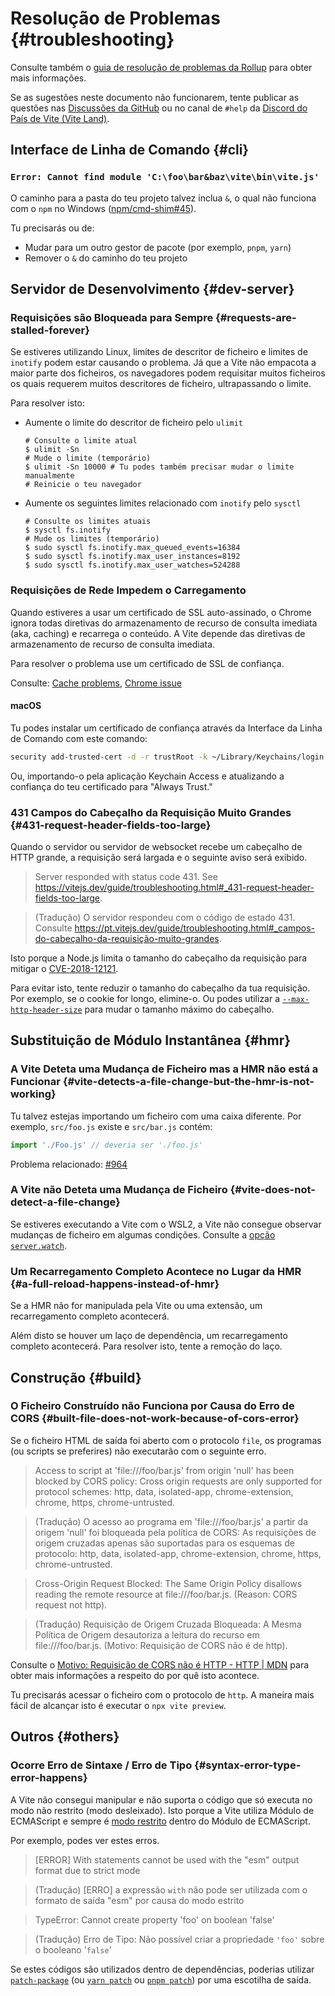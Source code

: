 # Resolução de Problemas {#troubleshooting}

Consulte também o [guia de resolução de problemas da Rollup](https://rollupjs.org/guide/en/#troubleshooting) para obter mais informações.

Se as sugestões neste documento não funcionarem, tente publicar as questões nas [Discussões da GitHub](https://github.com/vitejs/vite/discussions) ou no canal de `#help` da [Discord do País de Vite (Vite Land)](https://chat.vitejs.dev).

## Interface de Linha de Comando {#cli}

### `Error: Cannot find module 'C:\foo\bar&baz\vite\bin\vite.js'`

O caminho para a pasta do teu projeto talvez inclua `&`, o qual não funciona com o `npm` no Windows ([npm/cmd-shim#45](https://github.com/npm/cmd-shim/issues/45)).

Tu precisarás ou de:

- Mudar para um outro gestor de pacote (por exemplo, `pnpm`, `yarn`)
- Remover o `&` do caminho do teu projeto

## Servidor de Desenvolvimento {#dev-server}

### Requisições são Bloqueada para Sempre {#requests-are-stalled-forever}

Se estiveres utilizando Linux, limites de descritor de ficheiro e limites de `inotify` podem estar causando o problema. Já que a Vite não empacota  a maior parte dos ficheiros, os navegadores podem requisitar muitos ficheiros os quais requerem muitos descritores de ficheiro, ultrapassando o limite.

Para resolver isto:

- Aumente o limite do descritor de ficheiro pelo `ulimit`

  ```shell
  # Consulte o limite atual
  $ ulimit -Sn
  # Mude o limite (temporário)
  $ ulimit -Sn 10000 # Tu podes também precisar mudar o limite manualmente
  # Reinicie o teu navegador
  ```

- Aumente os seguintes limites relacionado com `inotify` pelo `sysctl`

  ```shell
  # Consulte os limites atuais
  $ sysctl fs.inotify
  # Mude os limites (temporário)
  $ sudo sysctl fs.inotify.max_queued_events=16384
  $ sudo sysctl fs.inotify.max_user_instances=8192
  $ sudo sysctl fs.inotify.max_user_watches=524288
  ```

### Requisições de Rede Impedem o Carregamento

Quando estiveres a usar um certificado de SSL auto-assinado, o Chrome ignora todas diretivas do armazenamento de recurso de consulta imediata (aka, caching) e recarrega o conteúdo. A Vite depende das diretivas de armazenamento de recurso de consulta imediata.

Para resolver o problema use um certificado de SSL de confiança.

Consulte: [Cache problems](https://helpx.adobe.com/mt/experience-manager/kb/cache-problems-on-chrome-with-SSL-certificate-errors.html), [Chrome issue](https://bugs.chromium.org/p/chromium/issues/detail?id=110649#c8)

#### macOS

Tu podes instalar um certificado de confiança através da Interface da Linha de Comando com este comando:

```sh
security add-trusted-cert -d -r trustRoot -k ~/Library/Keychains/login.keychain-db your-cert.cer
```

Ou, importando-o pela aplicação Keychain Access e atualizando a confiança do teu certificado para "Always Trust."

### 431 Campos do Cabeçalho da Requisição Muito Grandes {#431-request-header-fields-too-large}

Quando o servidor ou servidor de websocket recebe um cabeçalho de HTTP grande, a requisição será largada e o seguinte aviso será exibido.

> Server responded with status code 431. See https://vitejs.dev/guide/troubleshooting.html#_431-request-header-fields-too-large.

> (Tradução) O servidor respondeu com o código de estado 431. Consulte https://pt.vitejs.dev/guide/troubleshooting.html#_campos-do-cabeçalho-da-requisição-muito-grandes.

Isto porque a Node.js limita o tamanho do cabeçalho da requisição para mitigar o [CVE-2018-12121](https://www.cve.org/CVERecord?id=CVE-2018-12121).

Para evitar isto, tente reduzir o tamanho do cabeçalho da tua requisição. Por exemplo, se o cookie for longo, elimine-o. Ou podes utilizar a [`--max-http-header-size`](https://nodejs.org/api/cli.html#--max-http-header-sizesize) para mudar o tamanho máximo do cabeçalho.

## Substituição de Módulo Instantânea {#hmr}

### A Vite Deteta uma Mudança de Ficheiro mas a HMR não está a Funcionar {#vite-detects-a-file-change-but-the-hmr-is-not-working}

Tu talvez estejas importando um ficheiro com uma caixa diferente. Por exemplo, `src/foo.js` existe e `src/bar.js` contém:

```js
import './Foo.js' // deveria ser './foo.js'
```

Problema relacionado: [#964](https://github.com/vitejs/vite/issues/964)

### A Vite não Deteta uma Mudança de Ficheiro {#vite-does-not-detect-a-file-change}

Se estiveres executando a Vite com o WSL2, a Vite não consegue observar mudanças de ficheiro em algumas condições. Consulte a [opção `server.watch`](/config/server-options.md#server-watch).

### Um Recarregamento Completo Acontece no Lugar da HMR {#a-full-reload-happens-instead-of-hmr}

Se a HMR não for manipulada pela Vite ou uma extensão, um recarregamento completo acontecerá.

Além disto se houver um laço de dependência, um recarregamento completo acontecerá. Para resolver isto, tente a remoção do laço.

## Construção {#build}

### O Ficheiro Construído não Funciona por Causa do Erro de CORS {#built-file-does-not-work-because-of-cors-error}

Se o ficheiro HTML de saída foi aberto com o protocolo `file`, os programas (ou scripts se preferires) não executarão com o seguinte erro.

> Access to script at 'file:///foo/bar.js' from origin 'null' has been blocked by CORS policy: Cross origin requests are only supported for protocol schemes: http, data, isolated-app, chrome-extension, chrome, https, chrome-untrusted.

> (Tradução) O acesso ao programa em 'file:///foo/bar.js' a partir da origem 'null' foi bloqueada pela política de CORS: As requisições de origem cruzadas apenas são suportadas para os esquemas de protocolo: http, data, isolated-app, chrome-extension, chrome, https, chrome-untrusted.

> Cross-Origin Request Blocked: The Same Origin Policy disallows reading the remote resource at file:///foo/bar.js. (Reason: CORS request not http).

> (Tradução) Requisição de Origem Cruzada Bloqueada: A Mesma Política de Origem desautoriza a leitura do recurso em file:///foo/bar.js. (Motivo: Requisição de CORS não é de http).

Consulte o [Motivo: Requisição de CORS não é HTTP - HTTP | MDN](https://developer.mozilla.org/en-US/docs/Web/HTTP/CORS/Errors/CORSRequestNotHttp) para obter mais informações a respeito do por quê isto acontece.

Tu precisarás acessar o ficheiro com o protocolo de `http`. A maneira mais fácil de alcançar isto é executar o `npx vite preview`.

## Outros {#others}

### Ocorre Erro de Sintaxe / Erro de Tipo {#syntax-error-type-error-happens}

A Vite não consegui manipular e não suporta o código que só executa no modo não restrito (modo desleixado). Isto porque a Vite utiliza Módulo de ECMAScript e sempre é [modo restrito](https://developer.mozilla.org/en-US/docs/Web/JavaScript/Reference/Strict_mode) dentro do Módulo de ECMAScript.

Por exemplo, podes ver estes erros.

> [ERROR] With statements cannot be used with the "esm" output format due to strict mode

> (Tradução) [ERRO] a expressão `with` não pode ser utilizada com o formato de saída "esm" por causa do modo estrito

> TypeError: Cannot create property 'foo' on boolean 'false'

> (Tradução) Erro de Tipo: Não possível criar a propriedade `'foo'` sobre o booleano '`false`'

Se estes códigos são utilizados dentro de dependências, poderias utilizar [`patch-package`](https://github.com/ds300/patch-package) (ou [`yarn patch`](https://yarnpkg.com/cli/patch) ou [`pnpm patch`](https://pnpm.io/cli/patch)) por uma escotilha de saída.
